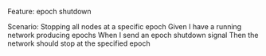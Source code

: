 Feature: epoch shutdown

Scenario: Stopping all nodes at a specific epoch
Given I have a running network producing epochs
When I send an epoch shutdown signal
Then the network should stop at the specified epoch
